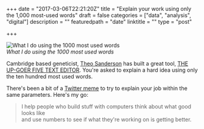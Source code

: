 +++
date = "2017-03-06T22:21:20Z"
title = "Explain your work using only the 1,000 most-used words"
draft = false
categories = ["data", "analysis", "digital"]
description = ""
featuredpath = "date"
linktitle = ""
type = "post"

+++

![What I do using the 1000 most used words](http://res.cloudinary.com/df1mif8sk/image/upload/bo_2px_solid_rgb:080000/v1488926052/hugo/The_Up_Goer_Five_Text_Editor_l2idgj.png)<br>
_What I do using the 1000 most used words_

Cambridge based geneticist, [Theo Sanderson](https://twitter.com/theosanderson) has built a great tool, [THE UP-GOER FIVE TEXT EDITOR](http://splasho.com/upgoer5/). You're asked to explain a hard idea using only the ten hundred most used words.

There's been a bit of a [Twitter meme](https://twitter.com/hadleybeeman/status/837633519316787201) to try to explain your job within the same parameters. Here's my go:

> I help people who build stuff with computers think about what good looks like<br>and use numbers to see if what they're working on is getting better.
